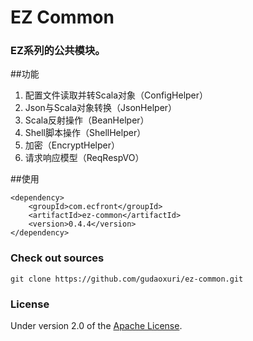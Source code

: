 EZ Common
===
### EZ系列的公共模块。

##功能

1. 配置文件读取并转Scala对象（ConfigHelper）
1. Json与Scala对象转换（JsonHelper）
1. Scala反射操作（BeanHelper）
1. Shell脚本操作（ShellHelper）
1. 加密（EncryptHelper）
1. 请求响应模型（ReqRespVO）

##使用

    <dependency>
        <groupId>com.ecfront</groupId>
        <artifactId>ez-common</artifactId>
        <version>0.4.4</version>
    </dependency>


### Check out sources
`git clone https://github.com/gudaoxuri/ez-common.git`

### License

Under version 2.0 of the [Apache License][].

[Apache License]: http://www.apache.org/licenses/LICENSE-2.0

